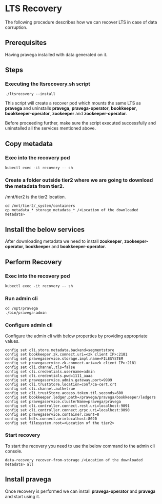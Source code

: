 <!--
Copyright Pravega Authors.

Licensed under the Apache License, Version 2.0 (the "License");
you may not use this file except in compliance with the License.
You may obtain a copy of the License at

    http://www.apache.org/licenses/LICENSE-2.0

Unless required by applicable law or agreed to in writing, software
distributed under the License is distributed on an "AS IS" BASIS,
WITHOUT WARRANTIES OR CONDITIONS OF ANY KIND, either express or implied.
See the License for the specific language governing permissions and
limitations under the License.
-->

# LTS Recovery
The following procedure describes how we can recover LTS in case of data corruption.

## Prerequisites
Having pravega installed with data generated on it. 

## Steps
### Executing the ltsrecovery.sh script
```
./ltsrecovery --install
```
This script will create a recover pod which mounts the same LTS as **pravega** and uninstalls **pravega**, **pravega-operator**, **bookkeeper**, **bookkeeper-operator**, **zookeeper** and **zookeeper-operator**.

Before proceeding further, make sure the script executed successfully and uninstalled all the services mentioned above.
## Copy metadata
### Exec into the recovery pod
```
kubectl exec -it recovery -- sh
```
### Create a folder outside tier2 where we are going to download the metadata from tier2.
/mnt/tier2 is the tier2 location.
```
cd /mnt/tier2/_system/containers
cp metadata_* storage_metadata_* /<Location of the downloaded metadata>
```

## Install the below services
After downloading metadata we need to install **zookeeper**, **zookeeper-operator**, **bookkeeper** and **bookkeeper-operator**.

## Perform Recovery
### Exec into the recovery pod
```
kubectl exec -it recovery -- sh
```
### Run admin cli
```
cd /opt/pravega
./bin/pravega-admin
```
### Configure admin cli
Configure the admin cli with below properties by providing appropriate values.
```
config set cli.store.metadata.backend=segmentstore
config set bookkeeper.zk.connect.uri=<zk client IP>:2181
config set pravegaservice.storage.impl.name=FILESYSTEM
config set pravegaservice.zk.connect.uri=<zk client IP>:2181
config set cli.channel.tls=false
config set cli.credentials.username=admin
config set cli.credentials.pwd=1111_aaaa
config set pravegaservice.admin.gateway.port=9999
config set cli.trustStore.location=conf/ca-cert.crt
config set cli.channel.auth=true
config set cli.trustStore.access.token.ttl.seconds=600
config set bookkeeper.ledger.path=/pravega/pravega/bookkeeper/ledgers
config set pravegaservice.clusterName=pravega/pravega
config set cli.controller.connect.rest.uri=localhost:9091
config set cli.controller.connect.grpc.uri=localhost:9090
config set pravegaservice.container.count=8
config set hdfs.connect.uri=localhost:8020
config set filesystem.root=<Location of the tier2>
```
### Start recovery
To start the recovery you need to use the below command to the admin cli console.
```
data-recovery recover-from-storage /<Location of the downloaded metadata> all
```

## Install pravega
Once recovery is performed we can install **pravega-operator** and **pravega** and start using it.